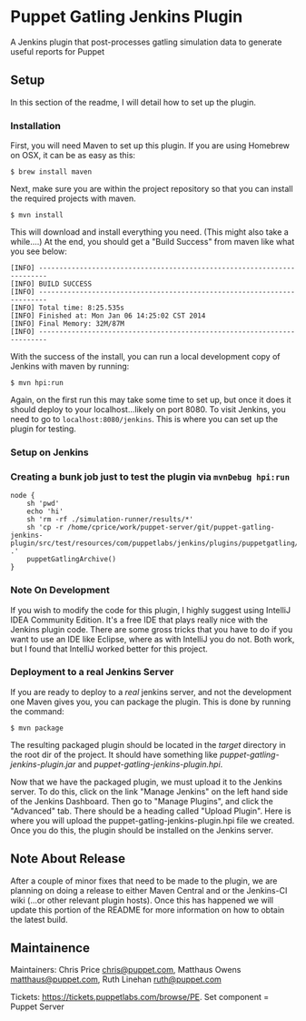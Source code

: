 Puppet Gatling Jenkins Plugin
================================

A Jenkins plugin that post-processes gatling simulation data to generate useful reports for Puppet

## Setup

In this section of the readme, I will detail how to set up the plugin.

### Installation

First, you will need Maven to set up this plugin. If you are using Homebrew on OSX, it can be as easy as this:

    $ brew install maven

Next, make sure you are within the project repository so that you can install the required projects with maven.

    $ mvn install

This will download and install everything you need. (This might also take a while....) At the end, you should get a "Build Success" from maven like what you see below:

    [INFO] ------------------------------------------------------------------------
    [INFO] BUILD SUCCESS
    [INFO] ------------------------------------------------------------------------
    [INFO] Total time: 8:25.535s
    [INFO] Finished at: Mon Jan 06 14:25:02 CST 2014
    [INFO] Final Memory: 32M/87M
    [INFO] ------------------------------------------------------------------------

With the success of the install, you can run a local development copy of Jenkins with maven by running:

    $ mvn hpi:run

Again, on the first run this may take some time to set up, but once it does it should deploy to your localhost...likely on port 8080. To visit Jenkins, you need to go to `localhost:8080/jenkins`. This is where you can set up the plugin for testing.

### Setup on Jenkins

### Creating a bunk job just to test the plugin via `mvnDebug hpi:run`

```
node {
    sh 'pwd'
    echo 'hi'
    sh 'rm -rf ./simulation-runner/results/*'
    sh 'cp -r /home/cprice/work/puppet-server/git/puppet-gatling-jenkins-plugin/src/test/resources/com/puppetlabs/jenkins/plugins/puppetgatling/steps/PuppetGatlingArchiverStepTest/workspace/* .'
    puppetGatlingArchive()
}
```

### Note On Development

If you wish to modify the code for this plugin, I highly suggest using IntelliJ IDEA Community Edition. It's a free IDE that plays really nice with the Jenkins plugin code. There are some gross tricks that you have to do if you want to use an IDE like Eclipse, where as with IntelliJ you do not. Both work, but I found that IntelliJ worked better for this project.

### Deployment to a real Jenkins Server

If you are ready to deploy to a _real_ jenkins server, and not the development one Maven gives you, you can package the plugin. This is done by running the command:

    $ mvn package

The resulting packaged plugin should be located in the _target_ directory in the root dir of the project. It should have something like _puppet-gatling-jenkins-plugin.jar_ and _puppet-gatling-jenkins-plugin.hpi_.

Now that we have the packaged plugin, we must upload it to the Jenkins server. To do this, click on the link "Manage Jenkins" on the left hand side of the Jenkins Dashboard. Then go to "Manage Plugins", and click the "Advanced" tab. There should be a heading called "Upload Plugin". Here is where you will upload the puppet-gatling-jenkins-plugin.hpi file we created. Once you do this, the plugin should be installed on the Jenkins server.

## Note About Release

After a couple of minor fixes that need to be made to the plugin, we are planning on doing a release to either Maven Central and or the Jenkins-CI wiki (...or other relevant plugin hosts). Once this has happened we will update this portion of the README for more information on how to obtain the latest build.

## Maintainence

Maintainers: Chris Price <chris@puppet.com>, Matthaus Owens <matthaus@puppet.com>, Ruth Linehan <ruth@puppet.com>

Tickets: https://tickets.puppetlabs.com/browse/PE. Set component = Puppet Server
